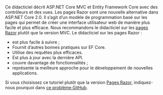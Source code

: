 Ce didacticiel décrit ASP.NET Core MVC et Entity Framework Core avec des contrôleurs et des vues. Les pages Razor sont une nouvelle alternative dans ASP.NET Core 2.0. Il s’agit d’un modèle de programmation basé sur les pages qui permet de créer une interface utilisateur web de manière plus facile et plus efficace. Nous recommandons le didacticiel sur les [pages Razor](xref:data/ef-rp/intro) plutôt que la version MVC. Le didacticiel sur les pages Razor :

* est plus facile à suivre ;
* Fournit d’autres bonnes pratiques sur EF Core.
* Utilise des requêtes plus efficaces.
* Est plus à jour avec la dernière API.
* couvre davantage de fonctionnalités ;
* représente la meilleure approche pour le développement de nouvelles applications.

Si vous choisissez ce tutoriel plutôt que la version [Pages Razor](xref:data/ef-rp/intro), indiquez-nous pourquoi dans [ce problème GitHub](https://github.com/aspnet/Docs/issues/6146).
